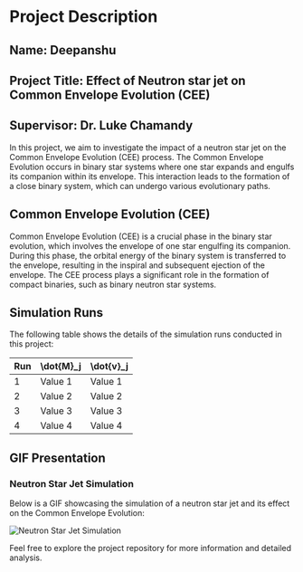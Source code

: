 # Project Description

## Name: Deepanshu
## Project Title: Effect of Neutron star jet on Common Envelope Evolution (CEE)
## Supervisor: Dr. Luke Chamandy

In this project, we aim to investigate the impact of a neutron star jet on the Common Envelope Evolution (CEE) process. The Common Envelope Evolution occurs in binary star systems where one star expands and engulfs its companion within its envelope. This interaction leads to the formation of a close binary system, which can undergo various evolutionary paths.

## Common Envelope Evolution (CEE)

Common Envelope Evolution (CEE) is a crucial phase in the binary star evolution, which involves the envelope of one star engulfing its companion. During this phase, the orbital energy of the binary system is transferred to the envelope, resulting in the inspiral and subsequent ejection of the envelope. The CEE process plays a significant role in the formation of compact binaries, such as binary neutron star systems.

## Simulation Runs

The following table shows the details of the simulation runs conducted in this project:

| Run | \dot{M}_j | \dot{v}_j |
| --- | ---------- | ---------- |
| 1   | Value 1    | Value 1    |
| 2   | Value 2    | Value 2    |
| 3   | Value 3    | Value 3    |
| 4   | Value 4    | Value 4    |

## GIF Presentation

### Neutron Star Jet Simulation

Below is a GIF showcasing the simulation of a neutron star jet and its effect on the Common Envelope Evolution:

![Neutron Star Jet Simulation](Figure1.gif)

Feel free to explore the project repository for more information and detailed analysis.
